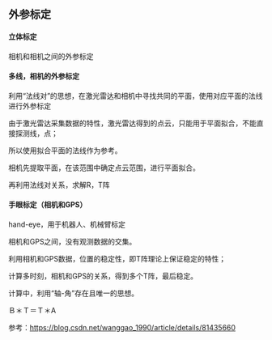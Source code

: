 ## 外参标定

#### **立体标定**

相机和相机之间的外参标定





#### **多线，相机的外参标定**

利用“法线对”的思想，在激光雷达和相机中寻找共同的平面，使用对应平面的法线进行外参标定



由于激光雷达采集数据的特性，激光雷达得到的点云，只能用于平面拟合，不能直接探测线，点；

所以使用拟合平面的法线作为参考。



相机先提取平面，在该范围中确定点云范围，进行平面拟合。

再利用法线对关系，求解R，T阵





#### **手眼标定（相机和GPS）**

hand-eye，用于机器人、机械臂标定



相机和GPS之间，没有观测数据的交集。

利用相机和GPS数据，位置的稳定性，即T阵理论上保证稳定的特性；

计算多时刻，相机和GPS的关系，得到多个T阵，最后稳定。



计算中，利用“轴-角”存在且唯一的思想。

Ｂ＊Ｔ＝Ｔ＊A



参考：https://blog.csdn.net/wanggao_1990/article/details/81435660

